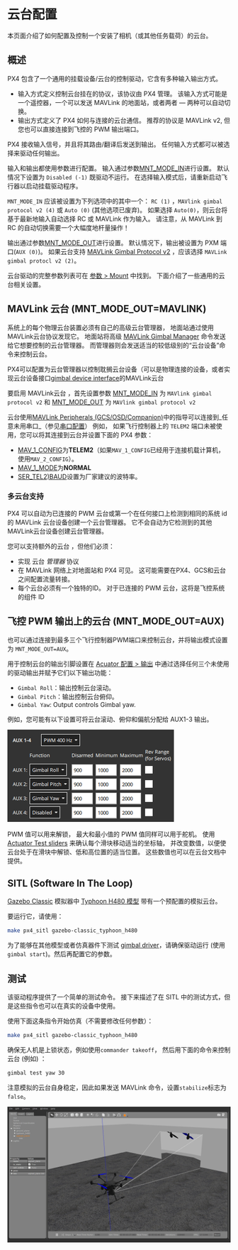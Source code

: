 # 云台配置

本页面介绍了如何配置及控制一个安装了相机（或其他任务载荷）的云台。

## 概述

PX4 包含了一个通用的挂载设备/云台的控制驱动，它含有多种输入输出方式。

- 输入方式定义控制云台挂在的协议，该协议由 PX4 管理。 该输入方式可能是一个遥控器，一个可以发送 MAVLink 的地面站，或者两者 — 两种可以自动切换。
- 输出方式定义了 PX4 如何与连接的云台通信。 推荐的协议是 MAVLink v2, 但您也可以直接连接到飞控的 PWM 输出端口。

PX4 接收输入信号，并且将其路由/翻译后发送到输出。 任何输入方式都可以被选择来驱动任何输出。

输入和输出都使用参数进行配置。 输入通过参数[MNT_MODE_IN](../advanced_config/parameter_reference.md#MNT_MODE_IN)进行设置。 默认情况下设置为 `Disabled (-1)` 既驱动不运行。 在选择输入模式后，请重新启动飞行器以启动挂载驱动程序。

`MNT_MODE_IN` 应该被设置为下列选项中的其中一个： `RC (1)` ，`MAVlink gimbal protocol v2 (4)` 或 `Auto (0)` (其他选项已废弃)。 如果选择 `Auto(0)`，则云台将基于最新地输入自动选择 RC 或 MAVLink 作为输入。 请注意，从 MAVLink 到 RC 的自动切换需要一个大幅度地杆量操作！

输出通过参数[MNT_MODE_OUT](../advanced_config/parameter_reference.md#MNT_MODE_OUT)进行设置。 默认情况下，输出被设置为 PXM 端口(`AUX (0)`)。 如果云台支持 [MAVLink Gimbal Protocol v2](https://mavlink.io/en/services/gimbal_v2.html) ，应该选择 `MAVLink gimbal protocl v2 (2)`。

云台驱动的完整参数列表可在 [参数 > Mount](../advanced_config/parameter_reference.md#mount) 中找到。 下面介绍了一些通用的云台相关设置。

## MAVLink 云台 (MNT_MODE_OUT=MAVLINK)

系统上的每个物理云台装置必须有自己的高级云台管理器， 地面站通过使用MAVLink云台协议发现它。 地面站将高级 [MAVLink Gimbal Manager](https://mavlink.io/en/services/gimbal_v2.html#gimbal-manager-messages) 命令发送给它想要控制的云台管理器。 而管理器则会发送适当的较低级别的“云台设备”命令来控制云台。

PX4可以配置为云台管理器以控制耽搁云台设备（可以是物理连接的设备，或者实现云台设备接口[gimbal device interface](https://mavlink.io/en/services/gimbal_v2.html#gimbal-device-messages)的MAVLink云台

要启用 MAVLink云台 ，首先设置参数 [MNT_MODE_IN](../advanced_config/parameter_reference.md#MNT_MODE_IN) 为 `MAVlink gimbal protocol v2` 和 [MNT_MODE_OUT](../advanced_config/parameter_reference.md#MNT_MODE_OUT) 为 `MAVlink gimbal protocol v2`

云台使用[MAVLink Peripherals (GCS/OSD/Companion)](../peripherals/mavlink_peripherals.md)中的指导可以连接到_任意未用串口_（参见[串口配置](../peripherals/serial_configuration.md#serial-port-configuration)） 例如， 如果飞行控制器上的 `TELEM2` 端口未被使用，您可以将其连接到云台并设置下面的 PX4 参数：

- [MAV_1_CONFIG](../advanced_config/parameter_reference.md#MAV_1_CONFIG)为**TELEM2**（如果`MAV_1_CONFIG`已经用于连接机载计算机，使用`MAV_2_CONFIG`）。
- [MAV_1_MODE](../advanced_config/parameter_reference.md#MAV_1_MODE)为**NORMAL**
- [SER_TEL2)BAUD](../advanced_config/parameter_reference.md#SER_TEL2_BAUD)设置为厂家建议的波特率。

### 多云台支持

PX4 可以自动为已连接的 PWM 云台或第一个在任何接口上检测到相同的系统 id 的 MAVLink 云台设备创建一个云台管理器。 它不会自动为它检测到的其他MAVLink云台设备创建云台管理器。

您可以支持额外的云台 ，但他们必须：

- 实现 云台 _管理器_ 协议
- 在 MAVLink 网络上对地面站和 PX4 可见。 这可能需要在PX4、GCS和云台之间配置流量转接。
- 每个云台必须有一个独特的ID。 对于已连接的 PWM 云台，这将是飞控系统的组件 ID

## 飞控 PWM 输出上的云台 (MNT_MODE_OUT=AUX)

也可以通过连接到最多三个飞行控制器PWM端口来控制云台，并将输出模式设置为 `MNT_MODE_OUT=AUX`。

用于控制云台的输出引脚设置在 [Acuator 配置 > 输出](../config/actuators.md#actuator-outputs) 中通过选择任何三个未使用的驱动输出并赋予它们以下输出功能：

- `Gimbal Roll`：输出控制云台滚动。
- `Gimbal Pitch`：输出控制云台俯仰。
- `Gimbal Yaw`: Output controls Gimbal yaw.

例如，您可能有以下设置可将云台滚动、俯仰和偏航分配给 AUX1-3 输出。

![云台执行器配置](../../assets/config/actuators/qgc_actuators_gimbal.png)

PWM 值可以用来解锁， 最大和最小值的 PWM 值同样可以用于舵机。 使用 [Actuator Test sliders](../config/actuators.md#actuator-testing) 来确认每个滑块移动适当的坐标轴， 并改变数值，以便使云台处于在滑块中解锁、低和高位置的适当位置。 这些数值也可以在云台文档中提供。

## SITL (Software In The Loop)

[Gazebo Classic](../sim_gazebo_classic/index.md) 模拟器中 [Typhoon H480 模型](../sim_gazebo_classic/vehicles.md#typhoon-h480-hexrotor) 带有一个预配置的模拟云台。

要运行它，请使用：

```sh
make px4_sitl gazebo-classic_typhoon_h480
```

为了能够在其他模型或者仿真器件下测试 [gimbal driver](../modules/modules_driver.md#gimbal)，请确保驱动运行 (使用 `gimbal start`)。然后再配置它的参数。

## 测试

该驱动程序提供了一个简单的测试命令。 接下来描述了在 SITL 中的测试方式，但是这些指令也可以在真实的设备中使用。

使用下面这条指令开始仿真（不需要修改任何参数）：

```sh
make px4_sitl gazebo-classic_typhoon_h480
```

确保无人机是上锁状态，例如使用`commander takeoff`， 然后用下面的命令来控制云台 (例如) ：

```sh
gimbal test yaw 30
```

注意模拟的云台自身稳定，因此如果发送 MAVLink 命令，设置`stabilize`标志为`false`。

![Gazebo 云台仿真](../../assets/simulation/gazebo_classic/gimbal-simulation.png)
